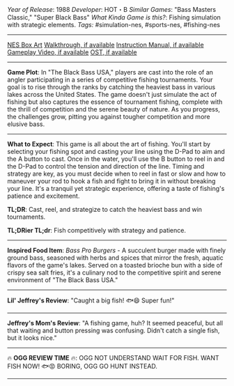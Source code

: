 *Year of Release*: 1988
*Developer*: HOT・B
*Similar Games*: "Bass Masters Classic," "Super Black Bass"
*What Kinda Game is this?*: Fishing simulation with strategic elements.
*Tags:* #simulation-nes, #sports-nes, #fishing-nes

---
[NES Box Art](https://www.google.com/search?tbm=isch&q=NES+Box+Art+The+Black+Bass+USA) 
[Walkthrough, if available](https://www.google.com/search?q=Walkthrough+NES+The+Black+Bass+USA)
[Instruction Manual, if available](https://www.google.com/search?q=NES+Instruction+Manual+The+Black+Bass+USA)
[Gameplay Video, if available](https://www.youtube.com/results?search_query=gameplay+NES+The+Black+Bass+USA) 
[OST, if available](https://www.youtube.com/results?search_query=gameplay+NES+The+Black+Bass+USA+OST)

- - -
**Game Plot**: In "The Black Bass USA," players are cast into the role of an angler participating in a series of competitive fishing tournaments. Your goal is to rise through the ranks by catching the heaviest bass in various lakes across the United States. The game doesn't just simulate the act of fishing but also captures the essence of tournament fishing, complete with the thrill of competition and the serene beauty of nature. As you progress, the challenges grow, pitting you against tougher competition and more elusive bass.

- - -
**What to Expect**: This game is all about the art of fishing. You'll start by selecting your fishing spot and casting your line using the D-Pad to aim and the A button to cast. Once in the water, you'll use the B button to reel in and the D-Pad to control the tension and direction of the line. Timing and strategy are key, as you must decide when to reel in fast or slow and how to maneuver your rod to hook a fish and fight to bring it in without breaking your line. It's a tranquil yet strategic experience, offering a taste of fishing's patience and excitement.

**TL;DR**: Cast, reel, and strategize to catch the heaviest bass and win tournaments.

**TL;DRier TL;dr**: Fish competitively with strategy and patience.

---
**Inspired Food Item**: *Bass Pro Burgers* - A succulent burger made with finely ground bass, seasoned with herbs and spices that mirror the fresh, aquatic flavors of the game's lakes. Served on a toasted brioche bun with a side of crispy sea salt fries, it's a culinary nod to the competitive spirit and serene environment of "The Black Bass USA."

---
**Lil' Jeffrey's Review**: "Caught a big fish! 🐟😄 Super fun!"

---
**Jeffrey's Mom's Review**: "A fishing game, huh? It seemed peaceful, but all that waiting and button pressing was confusing. Didn't catch a single fish, but it looks nice."

---
🔥 **OGG REVIEW TIME** 🔥: OGG NOT UNDERSTAND WAIT FOR FISH. WANT FISH NOW! 🐟😡 BORING, OGG GO HUNT INSTEAD.

---
